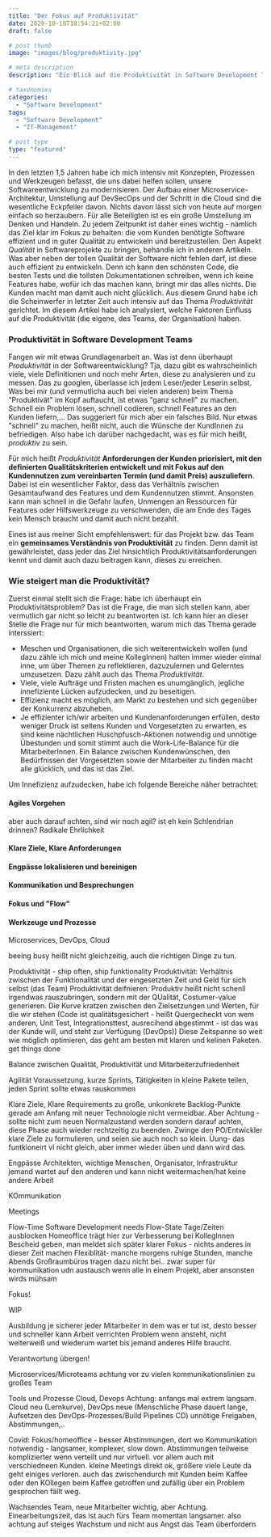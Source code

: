 ```yaml
---
title: "Der Fokus auf Produktivität"
date: 2020-10-18T18:54:21+02:00
draft: false

# post thumb
image: "images/blog/produktivity.jpg"

# meta description
description: "Ein Blick auf die Produktivität in Software Development Teams"

# taxonomies
categories: 
  - "Software Development"
tags:
  - "Software Development"
  - "IT-Management"

# post type
type: "featured"
---
```


In den letzten 1,5 Jahren habe ich mich intensiv mit Konzepten, Prozessen und Werkzeugen befasst, die uns dabei helfen sollen, unsere Softwareentwicklung zu modernisieren. Der Aufbau einer Microservice-Architektur, Umstellung auf DevSecOps und der Schritt in die Cloud sind die wesentliche Eckpfeiler davon. Nichts davon lässt sich von heute auf morgen einfach so herzaubern. Für alle Beteiligten ist es ein große Umstellung im Denken und Handeln. Zu jedem Zeitpunkt ist daher eines wichtig - nämlich das Ziel klar im Fokus zu behalten: die vom Kunden benötigte Software effizient und in guter Qualität zu entwickeln und bereitzustellen.
Den Aspekt *Qualität* in Softwareprojekte zu bringen, behandle ich in anderen Artikeln.
Was aber neben der tollen Qualität der Software nicht fehlen darf, ist diese auch effizient zu entwickeln. Denn ich kann den schönsten Code, die besten Tests und die tollsten Dokumentationen schreiben, wenn ich keine Features habe, wofür ich das machen kann, bringt mir das alles nichts. Die Kunden macht man damit auch nicht glücklich.
Aus diesem Grund habe ich die Scheinwerfer in letzter Zeit auch intensiv auf das Thema *Produktivität* gerichtet.
Im diesem Artikel habe ich analysiert, welche Faktoren Einfluss auf die Produktivität (die eigene, des Teams, der Organisation) haben.

### Produktivität in Software Development Teams

Fangen wir mit etwas Grundlagenarbeit an. Was ist denn überhaupt *Produktivität* in der Softwareentwicklung?
Tja, dazu gibt es wahrscheinlich viele, viele Definitionen und noch mehr Arten, diese zu analysieren und zu messen. Das zu googlen, überlasse ich jedem Leser/jeder Leserin selbst. 
Was bei mir (und vermutlicha auch bei vielen anderen) beim Thema "Produktivät" im Kopf auftaucht, ist etwas "ganz schnell" zu machen. Schnell ein Problem lösen, schnell codieren, schnell Features an den Kunden liefern,...
Das suggeriert für mich aber ein falsches Bild. Nur etwas "schnell" zu machen, heißt nicht, auch die Wünsche der KundInnen zu befriedigen. Also habe ich darüber nachgedacht, was es für mich heißt, *produktiv* zu sein.

Für mich heißt *Produktivität* **Anforderungen der Kunden priorisiert, mit den definierten Qualitätskriterien entwickelt und mit Fokus auf den Kundennutzen zum vereinbarten Termin (und damit Preis) auszuliefern**. Dabei ist ein wesentlicher Faktor, dass das Verhältnis zwischen Gesamtaufwand des Features und dem Kundennutzen stimmt. Ansonsten kann man schnell in die Gefahr laufen, Unmengen an Ressourcen für Features oder Hilfswerkzeuge zu verschwenden, die am Ende des Tages kein Mensch braucht und damit auch nicht bezahlt.

Eines ist aus meiner Sicht empfehlenswert: für das Projekt bzw. das Team ein **gemeinsames Verständnis von Produktivität** zu finden. Denn damit ist gewährleistet, dass jeder das Ziel hinsichtlich Produktivitätsanforderungen kennt und damit auch dazu beitragen kann, dieses zu erreichen.

### Wie steigert man die Produktivität?

Zuerst einmal stellt sich die Frage: habe ich überhaupt ein Produktivitätsproblem? 
Das ist die Frage, die man sich stellen kann, aber vermutlich gar nicht so leicht zu beantworten ist.
Ich kann hier an dieser Stelle die Frage nur für mich beantworten, warum mich das Thema gerade interssiert:
- Meschen und Organisationen, die sich weiterentwickeln wollen (und dazu zähle ich mich und meine KollegInnen) halten immer wieder einmal inne, um über Themen zu reflektieren, dazuzulernen und Gelerntes umzusetzen. Dazu zählt auch das Thema *Produktivität*.
- Viele, viele Aufträge und Fristen machen es unumgänglich, jegliche innefiziente Lücken aufzudecken, und zu beseitigen.
- Effizienz macht es möglich, am Markt zu bestehen und sich gegenüber der Konkurrenz abzuheben.
- Je effizienter ich/wir arbeiten und Kundenanforderungen erfüllen, desto weniger Druck ist seitens Kunden und Vorgesetzten zu erwarten, es sind keine nächtlichen Huschpfusch-Aktionen notwendig und unnötige Übestunden und somit stimmt auch die Work-Life-Balance für die MitarbeiterInnen. Ein Balance zwischen Kundenwünschen, den Bedürfnissen der Vorgesetzten sowie der Mitarbeiter zu finden macht alle glücklich, und das ist das Ziel.

Um Innefizienz aufzudecken, habe ich folgende Bereiche näher betrachtet:

#### Agiles Vorgehen
aber auch darauf achten, sind wir noch agil? ist eh kein Schlendrian drinnen? Radikale Ehrlichkeit

#### Klare Ziele, Klare Anforderungen

#### Engpässe lokalisieren und bereinigen


#### Kommunikation und Besprechungen

#### Fokus und "Flow"

#### Werkzeuge und Prozesse
Microservices, DevOps, Cloud


beeing busy heißt nicht gleichzeitig, auch die richtigen Dinge zu tun.

Produktivität - ship often, ship funktionality
Produktivität: Verhältnis zwischen der Funktionalität und der eingesetzten Zeit und Geld
für sich selbst (das Team) Produktivität deifnieren: Produktiv heißt nicht schenll irgendwas rauszubringen, sondern mit der QUalität, Costumer-value generieren.
Die Kurve kratzen  zwischen den Zielsetzungen und Werten, für die wir stehen (Code ist qualitätsgesichert - heißt Quergecheckt von wem anderen, Unit Test, Integrationsttest, ausrecihend abgestimmt - ist das was der Kunde will, und steht zur Verfügung (DevOps)) Diese Zeitspanne so weit wie möglich optimieren, das geht am besten mit klaren und kelinen Paketen.
get things done

Balance zwischen Qualität, Produktivität und Mitarbeiterzufriedenheit

Agilität
Voraussetzung, kurze Sprints, Tätigkeiten in kleine Pakete teilen, jeden Sprint sollte etwas rauskommen

Klare Ziele, Klare Requirements
zu große, unkonkrete Backlog-Punkte
gerade am Anfang mit neuer Technologie nicht vermeidbar. Aber Achtung - sollte nicht zum neuen Normalzustand werden sondern darauf achten, diese Phase auch wieder rechtzeitig zu beenden.
Zwinge den PO/Entwickler klare Ziele zu formulieren, und seien sie auch noch so klein. Üung- das funtkioneirt vl nicht gleich, aber immer wieder üben und dann wird das.

Engpässe
Architekten, wichtige Menschen, Organisator, Infrastruktur
jemand wartet auf den anderen und kann nicht weitermachen/hat keine andere Arbeit

KOmmunikation

Meetings

Flow-Time
Software Development needs Flow-State
Tage/Zeiten ausblocken
Homeoffice trägt hier zur Verbesserung bei
KollegInnen Bescheid geben, man meldet sich später
klarer Fokus - nichts anderes in dieser Zeit machen
Flexiblität- manche morgens ruhige Stunden, manche Abends
Großraumbüros tragen dazu nicht bei.. zwar super für kommunikation udn austausch wenn alle in einem Projekt, aber ansonsten wirds mühsam

Fokus!

WIP

Ausbildung
je sicherer jeder Mitarbeiter in dem was er tut ist, desto besser und schneller kann Arbeit verrichten
Problem wenn ansteht, nicht weiterweiß und wiederum wartet bis jemand anderes Hilfe braucht.

Verantwortung übergen! 

Microservices/Microteams
achtung vor zu vielen kommunikationslinien
zu großes Team

Tools und Prozesse
Cloud, Devops
Achtung: anfangs mal extrem langsam. Cloud neu (Lernkurve), DevOps neue (Menschliche Phase dauert lange, Aufsetzen des DevOps-Prozesses/Build Pipelines CD)
unnötige Freigaben, Abstimmungen,..

Covid:
Fokus/homeoffice - besser
Abstimmungen, dort wo Kommunikation notwendig - langsamer, komplexer, slow down. Abstimmungen teilweise komplizierter wenn verteilt und nur virtuell. vor allem auch mit verschiedneen Kunden. kleine Meetings direkt ok, größere viele Leute da geht einiges verloren. auch das zwischendurch mit Kunden beim Kaffee oder den KOllegen beim Kaffee getroffen und zufällig über ein Problem gesprochen fällt weg.

Wachsendes Team, neue Mitarbeiter
wichtig, aber Achtung. Einearbeitungszeit, das ist auch fürs Team momentan langsamer.
also achtung auf steiges Wachstum und nicht aus Angst das Team überfordern